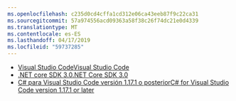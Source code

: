 ```yaml
---
ms.openlocfilehash: c235d0cd4cffa1cd312e06ca43eeb87f9c22ca31
ms.sourcegitcommit: 57a974556acd09363a58f38c26f74dc21e0d4339
ms.translationtype: MT
ms.contentlocale: es-ES
ms.lasthandoff: 04/17/2019
ms.locfileid: "59737285"
---
```

* [<span data-ttu-id="ae1d2-101">Visual Studio Code</span><span class="sxs-lookup"><span data-stu-id="ae1d2-101">Visual Studio Code</span></span>](https://code.visualstudio.com/)
* [<span data-ttu-id="ae1d2-102">.NET core SDK 3.0</span><span class="sxs-lookup"><span data-stu-id="ae1d2-102">.NET Core SDK 3.0</span></span>](https://dotnet.microsoft.com/download/dotnet-core/3.0)
* [<span data-ttu-id="ae1d2-103">C# para Visual Studio Code versión 1.17.1 o posterior</span><span class="sxs-lookup"><span data-stu-id="ae1d2-103">C# for Visual Studio Code version 1.17.1 or later</span></span>](https://marketplace.visualstudio.com/items?itemName=ms-vscode.csharp)